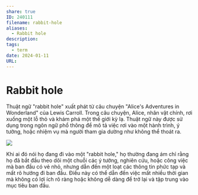 ```yaml
---
share: true
ID: 240111
filename: rabbit-hole
aliases:
  - Rabbit hole
description: 
tags:
  - term
date: 2024-01-11
URL: 
---
```


# Rabbit hole
Thuật ngữ "rabbit hole" xuất phát từ câu chuyện "Alice's Adventures in Wonderland" của Lewis Carroll. Trong câu chuyện, Alice, nhân vật chính, rơi xuống một lỗ thỏ và khám phá một thế giới kỳ lạ. Thuật ngữ này được sử dụng trong ngôn ngữ phổ thông để mô tả việc rơi vào một hành trình, ý tưởng, hoặc nhiệm vụ mà người tham gia dường như không thể thoát ra.

![](https://i.imgur.com/nsIvlht.png)


Khi ai đó nói họ đang đi vào một "rabbit hole," họ thường đang ám chỉ rằng họ đã bắt đầu theo dõi một chuỗi các ý tưởng, nghiên cứu, hoặc công việc mà ban đầu có vẻ nhỏ, nhưng dẫn đến một loạt các thông tin phức tạp và mất rõ hướng đi ban đầu. Điều này có thể dẫn đến việc mất nhiều thời gian mà không có lợi ích rõ ràng hoặc không dễ dàng để trở lại và tập trung vào mục tiêu ban đầu.